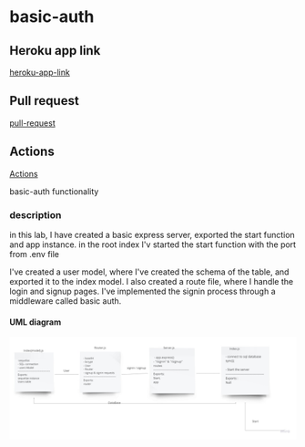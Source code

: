 # basic-auth

## Heroku app link
[heroku-app-link](https://basic-auth-jalal.herokuapp.com/)

## Pull request
[pull-request](https://github.com/JalalHasan-22/basic-auth/pull/1)

## Actions
[Actions](https://github.com/JalalHasan-22/basic-auth/actions)

basic-auth functionality

### description

in this lab, I have created a basic express server, exported the start function and app instance. in the root index I'v started the start function with the port from .env file

I've created a user model, where I've created the schema of the table, and exported it to the index model.
I also created a route file, where I handle the login and signup pages.
I've implemented the signin process through a middleware called basic auth.

#### UML diagram

![UML](assets/UML.jpg)

